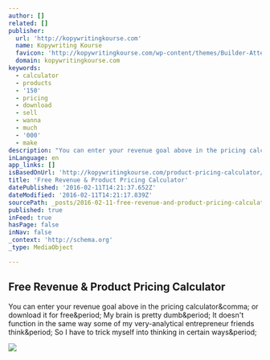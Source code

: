 ```yaml
---
author: []
related: []
publisher:
  url: 'http://kopywritingkourse.com'
  name: Kopywriting Kourse
  favicon: 'http://kopywritingkourse.com/wp-content/themes/Builder-Attent/lib/builder-core/favicons/star.ico'
  domain: kopywritingkourse.com
keywords:
  - calculator
  - products
  - '150'
  - pricing
  - download
  - sell
  - wanna
  - much
  - '000'
  - make
description: "You can enter your revenue goal above in the pricing calculator, or download it for free. My brain is pretty dumb. It doesn't function in the same way some of my very-analytical entrepreneur friends think. So I have to trick myself into thinking in certain ways."
inLanguage: en
app_links: []
isBasedOnUrl: 'http://kopywritingkourse.com/product-pricing-calculator/'
title: 'Free Revenue & Product Pricing Calculator'
datePublished: '2016-02-11T14:21:37.652Z'
dateModified: '2016-02-11T14:21:17.839Z'
sourcePath: _posts/2016-02-11-free-revenue-and-product-pricing-calculator.md
published: true
inFeed: true
hasPage: false
inNav: false
_context: 'http://schema.org'
_type: MediaObject

---
```

<article style=""><h1>Free Revenue &amp; Product Pricing Calculator</h1><p>You can enter your revenue goal above in the pricing calculator&amp;comma; or download it for free&amp;period; My brain is pretty dumb&amp;period; It doesn't function in the same way some of my very-analytical entrepreneur friends think&amp;period; So I have to trick myself into thinking in certain ways&amp;period;</p><img src="http://kopywritingkourse.com/wp-content/uploads/product-pricing-calculator-logo.jpg" /></article>